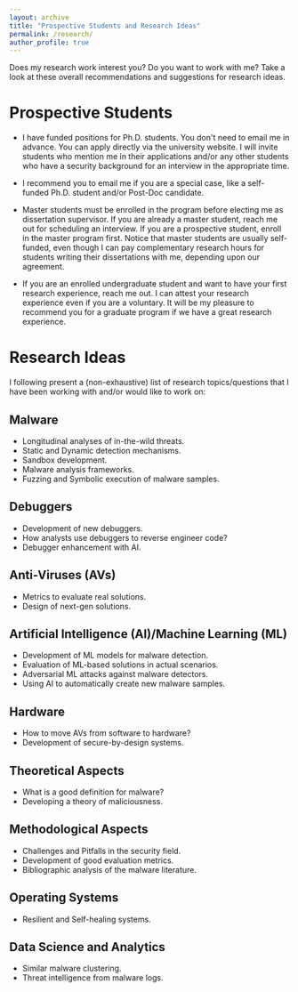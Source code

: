 ```yaml
---
layout: archive
title: "Prospective Students and Research Ideas"
permalink: /research/
author_profile: true
---
```


Does my research work interest you? Do you want to work with me? Take a look at these overall recommendations and suggestions for research ideas.

# Prospective Students

* I have funded positions for Ph.D. students. You don't need to email me in advance. You can apply directly via the university website. I will invite students who mention me in their applications and/or any other students who have a security background for an interview in the appropriate time.

* I recommend you to email me if you are a special case, like a self-funded Ph.D. student and/or Post-Doc candidate.

* Master students must be enrolled in the program before electing me as dissertation supervisor. If you are already a master student, reach me out for scheduling an interview. If you are a prospective student, enroll in the master program first. Notice that master students are usually self-funded, even though I can pay complementary research hours for students writing their dissertations with me, depending upon our agreement.

* If you are an enrolled undergraduate student and want to have your first research experience, reach me out. I can attest your research experience even if you are a voluntary. It will be my pleasure to recommend you for a graduate program if we have a great research experience.

# Research Ideas

I following present a (non-exhaustive) list of research topics/questions that I have been working with and/or would like to work on:

## Malware
* Longitudinal analyses of in-the-wild threats.
* Static and Dynamic detection mechanisms.
* Sandbox development.
* Malware analysis frameworks.
* Fuzzing and Symbolic execution of malware samples.

## Debuggers
* Development of new debuggers.
* How analysts use debuggers to reverse engineer code?
* Debugger enhancement with AI.

## Anti-Viruses (AVs)
* Metrics to evaluate real solutions.
* Design of next-gen solutions.

## Artificial Intelligence (AI)/Machine Learning (ML)
* Development of ML models for malware detection.
* Evaluation of ML-based solutions in actual scenarios.
* Adversarial ML attacks against malware detectors.
* Using AI to automatically create new malware samples.

## Hardware
* How to move AVs from software to hardware?
* Development of secure-by-design systems.

## Theoretical Aspects
* What is a good definition for malware?
* Developing a theory of maliciousness.

## Methodological Aspects
* Challenges and Pitfalls in the security field.
* Development of good evaluation metrics.
* Bibliographic analysis of the malware literature.

## Operating Systems
* Resilient and Self-healing systems.

## Data Science and Analytics
* Similar malware clustering.
* Threat intelligence from malware logs.
